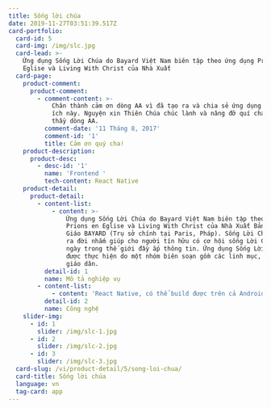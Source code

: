 ```yaml
---
title: Sống lời chúa
date: 2019-11-27T03:51:39.517Z
card-portfolio:
  card-id: 5
  card-img: /img/slc.jpg
  card-lead: >-
    Ứng dụng Sống Lời Chúa do Bayard Việt Nam biên tập theo ứng dụng Prions en
    Eglise và Living With Christ của Nhà Xuất 
  card-page:
    product-comment:
      product-comment:
        - comment-content: >-
            Chân thành cảm ơn dòng AA vì đã tạo ra và chia sẻ ứng dụng rất hữu
            ích này. Nguyện xin Thiên Chúa chúc lành và nâng đỡ quí cha, quí
            thầy dòng AA.
          comment-date: '11 Tháng 8, 2017'
          comment-id: '1'
          title: Cảm ơn quý cha!
    product-description:
      product-desc:
        - desc-id: '1'
          name: 'Frontend '
          tech-content: React Native
    product-detail:
      product-detail:
        - content-list:
            - content: >-
                Ứng dụng Sống Lời Chúa do Bayard Việt Nam biên tập theo ứng dụng
                Prions en Eglise và Living With Christ của Nhà Xuất Bản Công
                Giáo BAYARD (Trụ sở chính tại Paris, Pháp). Sống Lời Chúa được
                ra đời nhắm giúp cho người tín hữu có cơ hội sống Lời Chúa mỗi
                ngày trong thế giới đầy ắp thông tin. Ứng dụng Sống Lời Chúa
                được thực hiện do một nhóm biên soạn gồm các linh mục, tu sĩ,
                giáo dân.
          detail-id: 1
          name: Mô tả nghiệp vụ
        - content-list:
            - content: 'React Native, có thể build được trên cả Android và IOS'
          detail-id: 2
          name: Công nghệ
    slider-img:
      - id: 1
        slider: /img/slc-1.jpg
      - id: 2
        slider: /img/slc-2.jpg
      - id: 3
        slider: /img/slc-3.jpg
  card-slug: /vi/product-detail/5/song-loi-chua/
  card-title: Sống lời chúa
  language: vn
  tag-card: app
---
```


